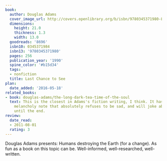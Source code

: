 ```yaml
---
book:
  author: Douglas Adams
  cover_image_url: http://covers.openlibrary.org/b/isbn/9780345371980-L.jpg
  dimensions:
    height: 21.0
    thickness: 1.3
    width: 13.0
  goodreads: '8696'
  isbn10: 0345371984
  isbn13: '9780345371980'
  pages: 256
  publication_year: '1990'
  spine_color: '#b15d34'
  tags:
  - nonfiction
  title: Last Chance to See
plan:
  date_added: '2016-05-18'
related_books:
- book: douglas-adams/the-long-dark-tea-time-of-the-soul
  text: This is the closest in Adams's fiction writing, I think. It has a similar
    melancholy note that absolutely refuses to be sad, and will joke about itself
    until the end.
review:
  date_read:
  - 2011-08-01
  rating: 3
---
```


Douglas Adams presents: Humans destroying the Earth (for a change). As fun as a book on this topic can be.
Well-informed, well-researched, well-written.
